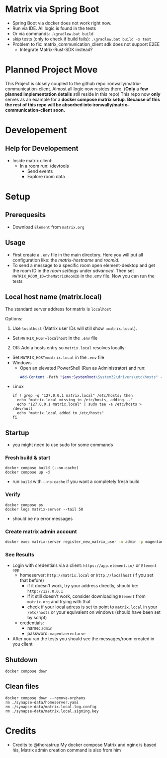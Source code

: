 # Matrix via Spring Boot

- Spring Boot via docker does not work right now.
- Run via IDE. All logic is found in the tests
- Or via commands: `.\gradlew.bat build` 
- skip tests (only to check if build fails): `.\gradlew.bat build -x test`
- Problem to fix: matrix_communication_client sdk does not support E2EE
  - Integrate Matrix-Rust-SDK instead?

# Planned Project Move
This Project is closely coupled to the github repo ironwally/matrix-communication-client.
Almost all logic now resides there. (**Only** a **few planned implementation details** still reside in this repo)
This repo now **only** serves as an example for a **docker compose matrix setup**.
**Because of this the rest of this repo will be absorbed into ironwally/matrix-communication-client soon.**


# Developement
## Help for Developement
- Inside matrix client: 
  - In a room run: /devtools
    - Send events
    - Explore room data 

# Setup

## Prerequesits 
- Download `Element` from `matrix.org` 

## Usage
- First create a `.env` file in the main directory. Here you will put all configuration like: the *matrix-hostname* and *roomid*.
- To send a message to a specific room open element-desktop and get the room ID in the *room settings* under *advanced*. Then set `MATRIX_ROOM_ID=theMatrixRoomID` in the .env file. Now you can run the tests

## Local host name (matrix.local)
The standard server address for matrix is `localhost`

Options:
1. Use `localhost` (Matrix user IDs will still show `:matrix.local`).
  - Set `MATRIX_HOST=localhost` in the `.env` file
2. OR: Add a hosts entry so `matrix.local` resolves locally:
  - Set `MATRIX_HOST=matrix.local` in the `.env` file
  - Windows 
    - Open an elevated PowerShell (Run as Administrator) and run:
      ```powershell
      Add-Content -Path "$env:SystemRoot\System32\drivers\etc\hosts" -Value "`n127.0.0.1 matrix.local # For matrix server under local address"
      ```
  - Linux
      ```
      if ! grep -q "127.0.0.1 matrix.local" /etc/hosts; then
        echo "matrix.local missing in /etc/hosts, adding..."
        echo "127.0.0.1 matrix.local" | sudo tee -a /etc/hosts > /dev/null
        echo "matrix.local added to /etc/hosts"
      fi
      ```

## Startup
- you might need to use sudo for some commands
### Fresh build & start
```
docker compose build (--no-cache)
docker compose up -d
```
- run `build` with `--no-cache` if you want a completely fresh build

### Verify
```
docker compose ps
docker logs matrix-server --tail 50
```
- should be no error messages

### Create matrix admin account
```bash
docker exec matrix-server register_new_matrix_user -u admin -p magentaerenfarve --admin -c /data/homeserver.yaml http://matrix.local:8008
```

### See Results
- Login with credentials via a client: `https://app.element.io/` or `Element app`
  - homeserver: `http://matrix.local` or `http://localhost` (if you set that before)
    - if it doesn't work, try your address directly, should be: `http://127.0.0.1`
    - if it still doesn't work, consider downloading `Element` from `matrix.org` and trying with that
    - check if your local adress is set to point to `matrix.local` in your `/etc/hosts` or your equivalent on windows (should have been set by script)
  - credentials:
    - name: `admin`
    - password: `magentaerenfarve`
- After you ran the tests you should see the messages/room created in you client

## Shutdown
```
docker compose down
```

## Clean files
```
docker compose down --remove-orphans
rm ./synapse-data/homeserver.yaml
rm ./synapse-data/matrix.local.log.config
rm ./synapse-data/matrix.local.signing.key
```

# Credits
- Credits to @thorastrup My docker compose Matrix and nginx is based his, Matrix admin creation command is also from him 